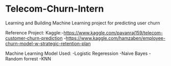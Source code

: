 # Telecom-Churn-Intern
Learning and Building Machine Learning project for predicting user churn

Reference Project:
  Kaggle:-https://www.kaggle.com/pavanraj159/telecom-customer-churn-prediction
         -https://www.kaggle.com/hamzaben/employee-churn-model-w-strategic-retention-plan
  
 Machine Learning Model Used:
  -Logistic Regeression
  -Naive Bayes
  -Random forrest
  -KNN

